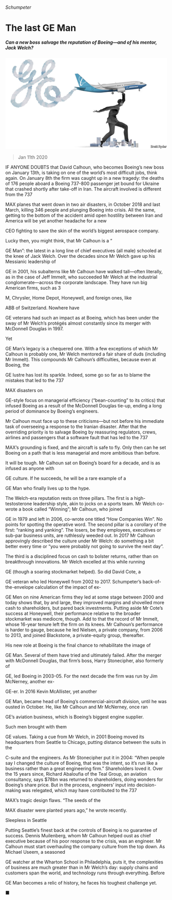 ###### Schumpeter

# The last GE Man 

##### Can a new boss salvage the reputation of Boeing—and of his mentor, Jack Welch? 

![image](images/20200111_WBD000_0.jpg) 

> Jan 11th 2020 

IF ANYONE DOUBTS that David Calhoun, who becomes Boeing’s new boss on January 13th, is taking on one of the world’s most difficult jobs, think again. On January 8th the firm was caught up in a new tragedy: the deaths of 176 people aboard a Boeing 737-800 passenger jet bound for Ukraine that crashed shortly after take-off in Iran. The aircraft involved is different from the 737  

MAX planes that went down in two air disasters, in October 2018 and last March, killing 346 people and plunging Boeing into crisis. All the same, getting to the bottom of the accident amid open hostility between Iran and America will be yet another headache for a new  

CEO fighting to save the skin of the world’s biggest aerospace company. 

Lucky then, you might think, that Mr Calhoun is a “ 

GE Man”: the latest in a long line of chief executives (all male) schooled at the knee of Jack Welch. Over the decades since Mr Welch gave up his Messianic leadership of  

GE in 2001, his subalterns like Mr Calhoun have walked tall—often literally, as in the case of Jeff Immelt, who succeeded Mr Welch at the industrial conglomerate—across the corporate landscape. They have run big American firms, such as 3 

M, Chrysler, Home Depot, Honeywell, and foreign ones, like  

ABB of Switzerland. Nowhere have  

GE veterans had such an impact as at Boeing, which has been under the sway of Mr Welch’s protégés almost constantly since its merger with McDonnell Douglas in 1997. 

Yet  

GE Man’s legacy is a chequered one. With a few exceptions of which Mr Calhoun is probably one, Mr Welch mentored a fair share of duds (including Mr Immelt). This compounds Mr Calhoun’s difficulties, because even at Boeing, the  

GE lustre has lost its sparkle. Indeed, some go so far as to blame the mistakes that led to the 737  

MAX disasters on  

GE-style focus on managerial efficiency (“bean-counting” to its critics) that infused Boeing as a result of the McDonnell Douglas tie-up, ending a long period of dominance by Boeing’s engineers. 

Mr Calhoun must face up to these criticisms—but not before his immediate task of overseeing a response to the Iranian disaster. After that the overriding priority is to salvage Boeing by reassuring regulators, crews, airlines and passengers that a software fault that has led to the 737  

MAX’s grounding is fixed, and the aircraft is safe to fly. Only then can he set Boeing on a path that is less managerial and more ambitious than before. 

It will be tough. Mr Calhoun sat on Boeing’s board for a decade, and is as infused as anyone with  

GE culture. If he succeeds, he will be a rare example of a  

GE Man who finally lives up to the hype. 

The Welch-era reputation rests on three pillars. The first is a high-testosterone leadership style, akin to jocks on a sports team. Mr Welch co-wrote a book called “Winning”; Mr Calhoun, who joined  

GE in 1979 and left in 2006, co-wrote one titled “How Companies Win”. No points for spotting the operative word. The second pillar is a corollary of the first: “ranking and yanking”. The losers, be they employees, executives or sub-par business units, are ruthlessly weeded out. In 2017 Mr Calhoun approvingly described the culture under Mr Welch: do something a bit better every time or “you were probably not going to survive the next day”. 

The third is a disciplined focus on cash to bolster returns, rather than on breakthrough innovations. Mr Welch excelled at this while running  

GE (though a soaring stockmarket helped). So did David Cote, a  

GE veteran who led Honeywell from 2002 to 2017. Schumpeter’s back-of-the-envelope calculation of the impact of ex- 

GE Men on nine American firms they led at some stage between 2000 and today shows that, by and large, they improved margins and shovelled more cash to shareholders, but pared back investments. Putting aside Mr Cote’s success at Honeywell, their performance relative to the broader stockmarket was mediocre, though. Add to that the record of Mr Immelt, whose 16-year tenure left the firm on its knees. Mr Calhoun’s performance is harder to gauge, because he led Nielsen, a private company, from 2006 to 2013, and joined Blackstone, a private-equity group, thereafter. 

His new role at Boeing is the final chance to rehabilitate the image of  

GE Man. Several of them have tried and ultimately failed. After the merger with McDonnell Douglas, that firm’s boss, Harry Stonecipher, also formerly of  

GE, led Boeing in 2003-05. For the next decade the firm was run by Jim McNerney, another ex- 

GE-er. In 2016 Kevin McAllister, yet another  

GE Man, became head of Boeing’s commercial-aircraft division, until he was ousted in October. He, like Mr Calhoun and Mr McNerney, once ran  

GE’s aviation business, which is Boeing’s biggest engine supplier. 

Such men brought with them  

GE values. Taking a cue from Mr Welch, in 2001 Boeing moved its headquarters from Seattle to Chicago, putting distance between the suits in the  

C-suite and the engineers. As Mr Stonecipher put it in 2004: “When people say I changed the culture of Boeing, that was the intent, so it’s run like a business rather than a great engineering firm.” Shareholders loved it. Over the 15 years since, Richard Abaloufia of the Teal Group, an aviation consultancy, says $78bn was returned to shareholders, doing wonders for Boeing’s share price. But in the process, engineers’ input into decision-making was relegated, which may have contributed to the 737  

MAX’s tragic design flaws. “The seeds of the  

MAX disaster were planted years ago,” he wrote recently. 

Sleepless in Seattle 

Putting Seattle’s finest back at the controls of Boeing is no guarantee of success. Dennis Muilenberg, whom Mr Calhoun helped oust as chief executive because of his poor response to the crisis, was an engineer. Mr Calhoun must start overhauling the company culture from the top down. As Michael Useem, a seasoned  

GE watcher at the Wharton School in Philadelphia, puts it, the complexities of business are much greater than in Mr Welch’s day: supply chains and customers span the world, and technology runs through everything. Before  

GE Man becomes a relic of history, he faces his toughest challenge yet.  

■